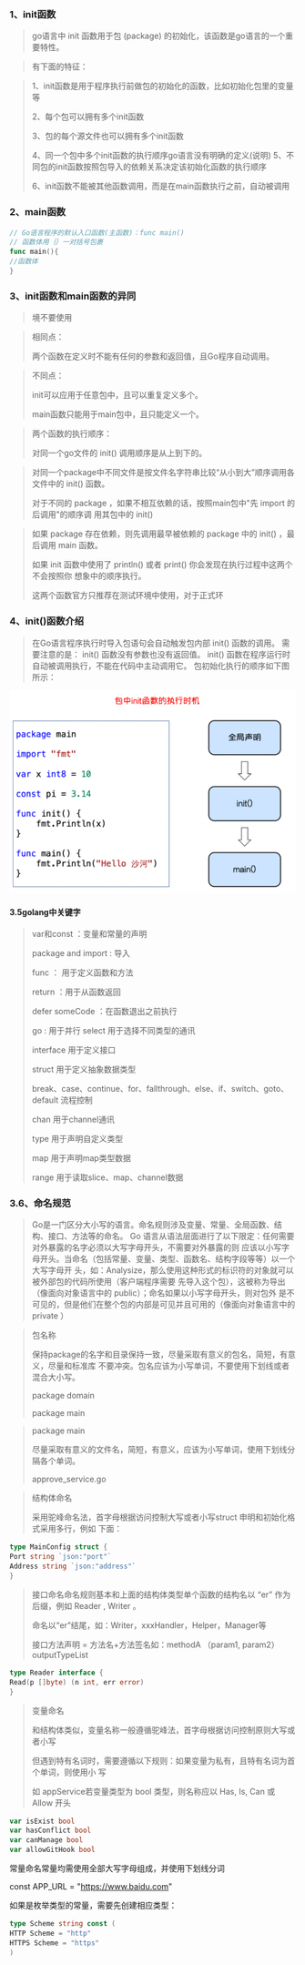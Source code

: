 ### 1、init函数

> go语言中 init 函数用于包 (package) 的初始化，该函数是go语言的一个重要特性。

> 有下面的特征：

> 1、init函数是用于程序执行前做包的初始化的函数，比如初始化包里的变量等 
>
> 2、每个包可以拥有多个init函数 
>
> 3、包的每个源文件也可以拥有多个init函数
>
> 4、同一个包中多个init函数的执行顺序go语言没有明确的定义(说明) 5、不同包的init函数按照包导入的依赖关系决定该初始化函数的执行顺序 
>
> 6、init函数不能被其他函数调用，而是在main函数执行之前，自动被调用

### 2、main函数

```go
// Go语言程序的默认入口函数(主函数)：func main()
// 函数体用｛｝一对括号包裹
func main(){
//函数体
}
```

### 3、init函数和main函数的异同

> 境不要使用

> 相同点：
>
> 两个函数在定义时不能有任何的参数和返回值，且Go程序自动调用。

> 不同点：
>
> init可以应用于任意包中，且可以重复定义多个。
>
> main函数只能用于main包中，且只能定义一个。

> 两个函数的执行顺序：
>
> 对同一个go文件的 init() 调用顺序是从上到下的。

> 对同一个package中不同文件是按文件名字符串比较“从小到大”顺序调用各文件中的 init() 函数。
>
> 对于不同的 package ，如果不相互依赖的话，按照main包中"先 import 的后调用"的顺序调 用其包中的 init()

> 如果 package 存在依赖，则先调用最早被依赖的 package 中的 init() ，最后调用 main 函数。
>
> 如果 init 函数中使用了 println() 或者 print() 你会发现在执行过程中这两个不会按照你 想象中的顺序执行。
>
> 这两个函数官方只推荐在测试环境中使用，对于正式环

### 4、init()函数介绍

> 在Go语言程序执行时导入包语句会自动触发包内部 init() 函数的调用。 需要注意的是： init() 函数没有参数也没有返回值。 init() 函数在程序运行时自动被调用执行，不能在代码中主动调用它。 包初始化执行的顺序如下图所示：

![image-20240304173511304](assets/4.Init函数和main函数/image-20240304173511304.png)

#### 3.5golang中关键字

> var和const ：变量和常量的声明 
>
> package and import : 导入 
>
> func ： 用于定义函数和方法 
>
> return ：用于从函数返回 
>
> defer someCode ：在函数退出之前执行 
>
> go : 用于并行 select 用于选择不同类型的通讯 
>
> interface 用于定义接口 
>
> struct 用于定义抽象数据类型 
>
> break、case、continue、for、fallthrough、else、if、switch、goto、default 流程控制 
>
> chan 用于channel通讯 
>
> type 用于声明自定义类型 
>
> map 用于声明map类型数据 
>
> range 用于读取slice、map、channel数据

### 3.6、命名规范

> Go是一门区分大小写的语言。命名规则涉及变量、常量、全局函数、结构、接口、方法等的命名。 Go 语言从语法层面进行了以下限定：任何需要对外暴露的名字必须以大写字母开头，不需要对外暴露的则 应该以小写字母开头。当命名（包括常量、变量、类型、函数名、结构字段等等）以一个大写字母开 头，如：Analysize，那么使用这种形式的标识符的对象就可以被外部包的代码所使用（客户端程序需要 先导入这个包），这被称为导出（像面向对象语言中的 public）；命名如果以小写字母开头，则对包外 是不可见的，但是他们在整个包的内部是可见并且可用的（像面向对象语言中的 private ）

> 包名称
>
> 保持package的名字和目录保持一致，尽量采取有意义的包名，简短，有意义，尽量和标准库 不要冲突。包名应该为小写单词，不要使用下划线或者混合大小写。
>
> package domain
>
> package main

> package main
>
> 尽量采取有意义的文件名，简短，有意义，应该为小写单词，使用下划线分隔各个单词。
>
> approve_service.go

> 结构体命名
>
> 采用驼峰命名法，首字母根据访问控制大写或者小写struct 申明和初始化格式采用多行，例如 下面：

```go
type MainConfig struct {
Port string `json:"port"`
Address string `json:"address"`
}
```

> 接口命名命名规则基本和上面的结构体类型单个函数的结构名以 “er” 作为后缀，例如 Reader , Writer 。
>
> 命名以“er”结尾，如：Writer，xxxHandler，Helper，Manager等
>
> 接口方法声明 = 方法名+方法签名如：methodA （param1, param2）outputTypeList

```go
type Reader interface {
Read(p []byte) (n int, err error)
}
```

> 变量命名 
>
> 和结构体类似，变量名称一般遵循驼峰法，首字母根据访问控制原则大写或者小写 
>
> 但遇到特有名词时，需要遵循以下规则：如果变量为私有，且特有名词为首个单词，则使用小 写 
>
> 如 appService若变量类型为 bool 类型，则名称应以 Has, Is, Can 或 Allow 开头

```go
var isExist bool
var hasConflict bool
var canManage bool
var allowGitHook bool
```

常量命名常量均需使用全部大写字母组成，并使用下划线分词

const APP_URL = "https://www.baidu.com"

如果是枚举类型的常量，需要先创建相应类型：

```go
type Scheme string const (
HTTP Scheme = "http"
HTTPS Scheme = "https"
)
```











